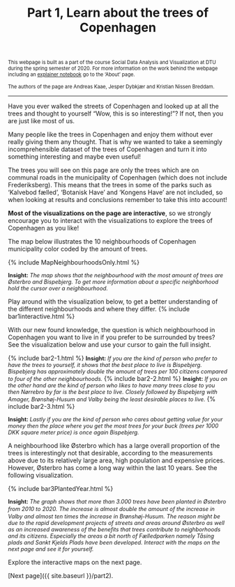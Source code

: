 ﻿---
layout: post
title: Part 1, Learn about the trees of Copenhagen
---
<span style="font-size:0.8em;">This webpage is built as a part of the course Social Data Analysis and Visualization at DTU during the spring semester of 2020. </span>
<span style="font-size:0.8em;">
For more information on the work behind the webpage including an [explainer notebook](https://nbviewer.jupyter.org/github/KristianBreddam/02806/blob/master/Final_Project/Explainer%20Notebook.ipynb) go to the ‘About’ page. </span>

<span style="font-size:0.8em;">The authors of the page are Andreas Kaae, Jesper Dybkjær and Kristian Nissen Breddam. </span>

*********

Have you ever walked the streets of Copenhagen and looked up at all the trees and thought to yourself “Wow, this is so interesting!”? If not, then you are just like most of us. 

Many people like the trees in Copenhagen and enjoy them without ever really giving them any thought. 
That is why we wanted to take a seemingly incomprehensible dataset of the trees of Copenhagen and turn it into something interesting and maybe even useful!

The trees you will see on this page are only the trees which are on communal roads in the municipality of Copenhagen (which does not include Frederiksberg). 
This means that the trees in some of the parks such as ‘Kalvebod fælled’, ‘Botanisk Have’ and ‘Kongens Have’ are not included, so when looking at results and conclusions remember to take this into account! 

**Most of the visualizations on the page are interactive**, so we strongly encourage you to interact with the visualizations to explore the trees of Copenhagen as you like!

The map below illustrates the 10 neighbourhoods of Copenhagen municipality color coded by the amount of trees.

{% include MapNeighbourhoodsOnly.html %}

<span style="font-size:0.9em;">**Insight:** *The map shows that the neighbourhood with the most amount of trees are Østerbro and Bispebjerg. To get more information about a specific neighborhood hold the cursor over a neighbourhood.*</span>

Play around with the visualization below, to get a better understanding of the different neighbourhoods and where they differ. 
{% include bar1interactive.html %}

With our new found knowledge, the question is which neighbourhood in Copenhagen you want to live in if you prefer to be surrounded by trees? See the visualization below and use your cursor to gain the full insight.  

{% include bar2-1.html %}
<span style="font-size:0.9em;">**Insight:** *If you are the kind of person who prefer to have the trees to yourself, it shows that the best place to live is Bispebjerg. Bispebjerg has approximately double the amount of trees per 100 citizens compared to four of the other neighbourhoods.* 
</span>
{% include bar2-2.html %}
<span style="font-size:0.9em;">**Insight:** *If you on the other hand are the kind of person who likes to have many trees close to you then Nørrebro by far is the best place to live. Closely followed by Bispebjerg with Amager, Brønshøj-Husum and Valby being the least desirable places to live.* 
</span>
{% include bar2-3.html %}

<span style="font-size:0.9em;">**Insight:** *Lastly if you are the kind of person who cares about getting value for your money then the place where you get the most trees for your buck (trees per 1000 DKK square meter price) is once again Bispebjerg.*</span>



A neighbourhood like Østerbro which has a large overall proportion of the trees is interestingly not that desirable, according to the measurements above due to its relatively large area, high population and expensive prices. However, Østerbro has come a long way within the last 10 years. See the following visualization. 

{% include bar3PlantedYear.html %}

<span style="font-size:0.9em;">**Insight:** *The graph shows that more than 3.000 trees have been planted in Østerbro from 2010 to 2020.*</span>
<span style="font-size:0.9em;">
*The increase is almost double the amount of the increase in Valby and almost ten times the increase in Brønshøj-Husum.*</span>
<span style="font-size:0.9em;">*The reason might be due to the rapid development projects of streets and areas around Østerbro as well as an increased awareness of the benefits that trees contribute to neighborhoods and its citizens.* </span>
<span style="font-size:0.9em;">*Especially the areas a bit north of Fælledparken namely Tåsing plads and Sankt Kjelds Plads have been developed. Interact with the maps on the next page and see it for yourself.*</span>

 

Explore the interactive maps on the next page.


[Next page]({{ site.baseurl }}/part2).
